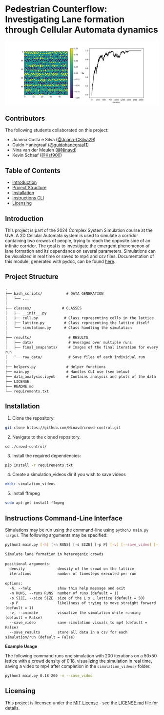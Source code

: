 # Pedestrian Counterflow: Investigating Lane formation through Cellular Automata dynamics

![Image](results/final_snapshots/finalsnapshot_example.png)

## Contributors 
The following students collaborated on this project:
- Joanna Costa e Silva ([@Joana-CSilva29](https://github.com/Joana-CSilva29))
- Guido Hanegraaf ([@guidohanegraaf1](https://github.com/guidohanegraaf1))
- Nina van der Meulen ([@Ninavd](https://github.com/Ninavd))
- Kevin Schaaf ([@Ksf900](https://github.com/Ksf900))

## Table of Contents

* [Introduction](#introduction)
* [Project Structure](#project-structure)
* [Installation](#installation)
* [Instructions CLI](#instructions-command-line-interface)
* [Licensing](#licensing)

## Introduction

This project is part of the 2024 Complex System Simulation course at the UvA. A 2D Cellular Automata system is used to simulate a corridor containing two crowds of people, trying to reach the opposite side of an infinite corridor. The goal is to investigate the emergent phenomenon of lane formation and its dependance on several parameters. Simulations can be visualized in real time or saved to mp4 and csv files. Documentation of this module, generated with pydoc, can be found [here](https://ninavd.github.io/crowd-control/).

## Project Structure

```
.
├── bash_scripts/           # DATA GENERATION
│   └── ...
│
├── classes/              # CLASSES
│   ├── __init__.py     
│   ├── cell.py            # Class representing cells in the lattice
│   ├── lattice.py         # Class representing the lattice itself
│   └── simulation.py      # Class handling the simulation
│
├── results/                 # RESULTS
│   ├── data/                # Averages over multiple runs
│   ├── final_snapshots/     # Images of the final iteration for every run
│   └── raw_data/            # Save files of each individual run 
│   
├── helpers.py              # Helper functions
├── main.py                 # Handles CLI use (see below)
├── data_analysis.ipynb     # Contains analysis and plots of the data
├── LICENSE
├── README.md
└── requirements.txt
```

## Installation

1. Clone the repository:
```bash
git clone https://github.com/Ninavd/crowd-control.git
```
2. Navigate to the cloned repository.
```
cd ./crowd-control/
```
3. Install the required dependencies:
```bash
pip install -r requirements.txt
```
4. Create a simulation_videos dir if you wish to save videos
```bash
mkdir simulation_videos
```
5. Install ffmpeg
```bash
sudo apt-get install ffmpeg
```

## Instructions Command-Line Interface

Simulations may be run using the command-line using `python3 main.py [args]`. The following arguments may be specified:

```bash
python3 main.py [-h] [-n RUNS] [-s SIZE] [-p P] [-v] [--save_video] [--save_results] density iterations
```

```
Simulate lane formation in heterogenic crowds

positional arguments:
  density               density of the crowd on the lattice
  iterations            number of timesteps executed per run

options:
  -h, --help            show this help message and exit
  -n RUNS, --runs RUNS  number of runs (default = 1)
  -s SIZE, --size SIZE  size of the L x L lattice (default = 50)
  -p P                  likeliness of trying to move straight forward (default = 1)
  -v, --animate         visualize the simulation while running (default = False)
  --save_video          save simulation visuals to mp4 (default = False)
  --save_results        store all data in a csv for each simulation/run (default = False)
```
**Example Usage**

The following command runs one simulation with 200 iterations on a 50x50 lattice with a crowd density of 0.18, visualizing the simulation in real time, saving a video to mp4 after completion in the `simulation_videos/` folder.
```bash
python3 main.py 0.18 200 -v --save_video
```

## Licensing
This project is licensed under the [MIT License](LICENSE) - see the [LICENSE.md](LICENSE) file for details.
